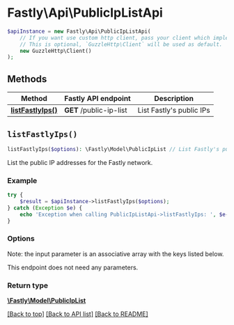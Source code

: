# Fastly\Api\PublicIpListApi


```php
$apiInstance = new Fastly\Api\PublicIpListApi(
    // If you want use custom http client, pass your client which implements `GuzzleHttp\ClientInterface`.
    // This is optional, `GuzzleHttp\Client` will be used as default.
    new GuzzleHttp\Client()
);
```

## Methods

Method | Fastly API endpoint | Description
------------- | ------------- | -------------
[**listFastlyIps()**](PublicIpListApi.md#listFastlyIps) | **GET** /public-ip-list | List Fastly&#39;s public IPs


## `listFastlyIps()`

```php
listFastlyIps($options): \Fastly\Model\PublicIpList // List Fastly's public IPs
```

List the public IP addresses for the Fastly network.

### Example
```php
try {
    $result = $apiInstance->listFastlyIps($options);
} catch (Exception $e) {
    echo 'Exception when calling PublicIpListApi->listFastlyIps: ', $e->getMessage(), PHP_EOL;
}
```

### Options

Note: the input parameter is an associative array with the keys listed below.

This endpoint does not need any parameters.

### Return type

[**\Fastly\Model\PublicIpList**](../Model/PublicIpList.md)

[[Back to top]](#) [[Back to API list]](../../README.md#endpoints)
[[Back to README]](../../README.md)
